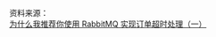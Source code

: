 资料来源：<br/>
[为什么我推荐你使用 RabbitMQ 实现订单超时处理（一）](https://www.mrhelloworld.com/rabbitmq-delay-message/)<br/>

